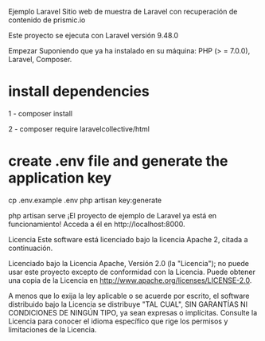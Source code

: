 Ejemplo Laravel
Sitio web de muestra de Laravel con recuperación de contenido de prismic.io

Este proyecto se ejecuta con Laravel versión 9.48.0

Empezar
Suponiendo que ya ha instalado en su máquina: PHP (> = 7.0.0), Laravel, Composer.

# install dependencies
1 - composer install

2 - composer require laravelcollective/html

# create .env file and generate the application key
cp .env.example .env
php artisan key:generate


php artisan serve
¡El proyecto de ejemplo de Laravel ya está en funcionamiento! Acceda a él en http://localhost:8000.

Licencia
Este software está licenciado bajo la licencia Apache 2, citada a continuación.



Licenciado bajo la Licencia Apache, Versión 2.0 (la "Licencia"); no puede usar este proyecto excepto de conformidad con la Licencia. Puede obtener una copia de la Licencia en http://www.apache.org/licenses/LICENSE-2.0.

A menos que lo exija la ley aplicable o se acuerde por escrito, el software distribuido bajo la Licencia se distribuye "TAL CUAL", SIN GARANTÍAS NI CONDICIONES DE NINGÚN TIPO, ya sean expresas o implícitas. Consulte la Licencia para conocer el idioma específico que rige los permisos y limitaciones de la Licencia.

